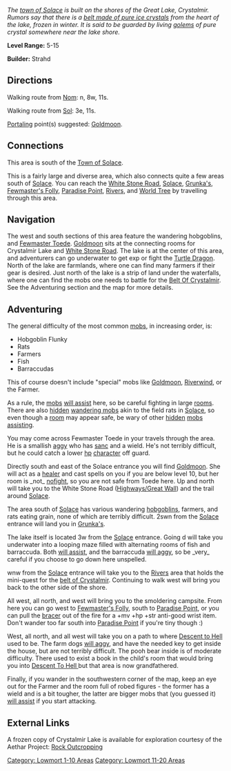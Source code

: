 *The [town of Solace](:Category:_Town_Of_Solace "wikilink") is built on
the shores of the Great Lake, Crystalmir. Rumors say that there is a
[belt made of pure ice crystals](Belt_Of_Crystalmir "wikilink") from the
heart of the lake, frozen in winter. It is said to be guarded by living
[golems](Golems "wikilink") of pure crystal somewhere near the lake
shore.*

**Level Range:** 5-15

**Builder:** Strahd

## Directions

Walking route from [Nom](Nom "wikilink"): n, 8w, 11s.

Walking route from [Sol](Sol "wikilink"): 3e, 11s.

[Portaling](Portal "wikilink") point(s) suggested:
[Goldmoon](Goldmoon "wikilink").

## Connections

This area is south of the [Town of
Solace](:Category:_Town_Of_Solace "wikilink").

This is a fairly large and diverse area, which also connects quite a few
areas south of [Solace](:Category:_Town_Of_Solace "wikilink"). You can
reach the [White Stone Road](:Category:_Highways/Great_Wall "wikilink"),
[Solace](:Category:_Town_Of_Solace "wikilink"),
[Grunka's](:Category:_Grunka's_Kombat_Skool "wikilink"), [Fewmaster's
Folly](:Category:_Fewmaster's_Folly "wikilink"), [Paradise
Point](:Category:_Paradise_Point "wikilink"),
[Rivers](:Category:_Rivers_Of_Avatar "wikilink"), and [World
Tree](:Category:World_Tree "wikilink") by travelling through this area.

## Navigation

The west and south sections of this area feature the wandering
hobgoblins, and [Fewmaster Toede](Fewmaster_Toede "wikilink").
[Goldmoon](Goldmoon "wikilink") sits at the connecting rooms for
Crystalmir Lake and [White Stone
Road](:Category:_Highways/Great_Wall "wikilink"). The lake is at the
center of this area, and adventurers can go underwater to get exp or
fight the [Turtle Dragon](Turtle_Dragon "wikilink"). North of the lake
are farmlands, where one can find many farmers if their gear is desired.
Just north of the lake is a strip of land under the waterfalls, where
one can find the mobs one needs to battle for the [Belt Of
Crystalmir](Belt_Of_Crystalmir "wikilink"). See the Adventuring section
and the map for more details.

## Adventuring

The general difficulty of the most common
[mobs](:Category:_Mobs "wikilink"), in increasing order, is:

-   Hobgoblin Flunky
-   Rats
-   Farmers
-   Fish
-   Barraccudas

This of course doesn't include "special" mobs like
[Goldmoon](Goldmoon "wikilink"), [Riverwind](Riverwind "wikilink"), or
the Farmer.

As a rule, the [mobs](:Category:_Mobs "wikilink") [will
assist](Assistive_Mobs "wikilink") here, so be careful fighting in large
[rooms](:Category:_Rooms "wikilink"). There are also
[hidden](Hide_Flag "wikilink") [wandering
mobs](Wandering_Mobs "wikilink") akin to the field rats in
[Solace](:Category:_Town_Of_Solace "wikilink"), so even though a
[room](:Category:_Rooms "wikilink") may appear safe, be wary of other
[hidden](Hide_Flag "wikilink") [mobs](:Category:_Mobs "wikilink")
[assisting](Assistive_Mobs "wikilink").

You may come across Fewmaster Toede in your travels through the area. He
is a smallish [aggy](Aggressive_Mobs "wikilink") who has
[sanc](Black_Aura "wikilink") and a wield. He's not terribly difficult,
but he could catch a lower [hp](Hit_Points "wikilink")
[character](:Category:_Characters "wikilink") off guard.

Directly south and east of the Solace entrance you will find
[Goldmoon](Goldmoon "wikilink"). She will act as a
[healer](:Category:_Healers "wikilink") and cast spells on you if you
are below level 10, but her room is \_not\_
[nofight](Safe_Rooms "wikilink"), so you are not safe from Toede here.
Up and north will take you to the White Stone Road ([Highways/Great
Wall](:Category:_Highways/Great_Wall "wikilink")) and the trail around
[Solace](:Category:_Town_Of_Solace "wikilink").

The area south of [Solace](:Category:_Town_Of_Solace "wikilink") has
various wandering [hobgoblins](Hobgoblins "wikilink"), farmers, and rats
eating grain, none of which are terribly difficult. 2swn from the
[Solace](:Category:_Town_Of_Solace "wikilink") entrance will land you in
[Grunka's](:Category:_Grunka's_Kombat_Skool "wikilink").

The lake itself is located 3w from the
[Solace](:Category:_Town_Of_Solace "wikilink") entrance. Going d will
take you underwater into a looping maze filled with alternating rooms of
fish and barraccuda. Both [will assist](Assistive_Mobs "wikilink"), and
the barraccuda [will aggy](Aggressive_Mobs "wikilink"), so be \_very\_
careful if you choose to go down here unspelled.

wnw from the [Solace](:Category:_Town_Of_Solace "wikilink") entrance
will take you to the [Rivers](:Category:_Rivers_Of_Avatar "wikilink")
area that holds the mini-quest for the [belt of
Crystalmir](Belt_Of_Crystalmir "wikilink"). Continuing to walk west will
bring you back to the other side of the shore.

All west, all north, and west will bring you to the smoldering campsite.
From here you can go west to [Fewmaster's
Folly](:Category:_Fewmaster's_Folly "wikilink"), south to [Paradise
Point](:Category:_Paradise_Point "wikilink"), or you can pull the
[bracer](Bright_Silver_Bracer "wikilink") out of the fire for a +mv +hp
+str anti-good wrist item. Don't wander too far south into [Paradise
Point](:Category:_Paradise_Point "wikilink") if you're tiny though :)

West, all north, and all west will take you on a path to where [Descent
to Hell](:Category:_Descent_To_Hell "wikilink") used to be. The farm
dogs [will aggy](Aggressive_Mobs "wikilink"), and have the needed key to
get inside the house, but are not terribly difficult. The pooh bear
inside is of moderate difficulty. There used to exist a book in the
child's room that would bring you into [ Descent To Hell
](:Category:_Descent_To_Hell "wikilink") but that area is now
grandfathered.

Finally, if you wander in the southwestern corner of the map, keep an
eye out for the Farmer and the room full of robed figures - the former
has a wield and is a bit tougher, the latter are bigger mobs that (you
guessed it) [will assist](Assistive_Mobs "wikilink") if you start
attacking.

## External Links

A frozen copy of Crystalmir Lake is available for exploration courtesy
of the Aethar Project: [Rock
Outcropping](http://www.glowingfaceman.com/aethar/rooms/rock_outcropping_1.html)

[Category: Lowmort 1-10 Areas](Category:_Lowmort_1-10_Areas "wikilink")
[Category: Lowmort 11-20
Areas](Category:_Lowmort_11-20_Areas "wikilink")
